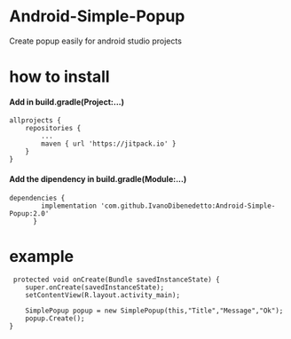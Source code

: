 # Android-Simple-Popup
Create popup easily for android studio projects


# how to install
<h4> Add in build.gradle(Project:...)</h4>

    allprojects {
		repositories {
			...
			maven { url 'https://jitpack.io' }
	  	}
  	}
    

<h4> Add the dipendency in build.gradle(Module:...)    </h4>

    dependencies {
	        implementation 'com.github.IvanoDibenedetto:Android-Simple-Popup:2.0'
	      }



# example

     protected void onCreate(Bundle savedInstanceState) {
        super.onCreate(savedInstanceState);
        setContentView(R.layout.activity_main);
	
        SimplePopup popup = new SimplePopup(this,"Title","Message","Ok");
        popup.Create();
    }
   
